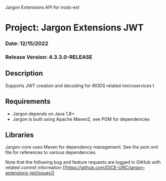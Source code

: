 
Jargon Extensions API for irods-ext


# Project: Jargon Extensions JWT
### Date: 12/15/2022
### Release Version: 4.3.3.0-RELEASE

## Description

Supports JWT creation and decoding for iRODS related microservices t

## Requirements

* Jargon depends on Java 1.8+
* Jargon is built using Apache Maven2, see POM for dependencies

## Libraries

Jargon-core uses Maven for dependency management.  See the pom.xml file for references to various dependencies.

Note that the following bug and feature requests are logged in GitHub with related commit information [[https://github.com/DICE-UNC/jargon-extensions-jwt/issues]]

